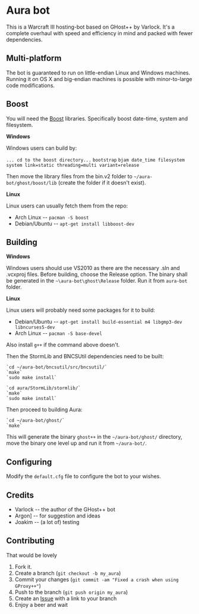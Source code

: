 Aura bot
=============

This is a Warcraft III hosting-bot based on GHost++ by Varlock. It's a complete
overhaul with speed and efficiency in mind and packed with fewer dependencies.

Multi-platform
------------

The bot is guaranteed to run on little-endian Linux and Windows machines. Running
it on OS X and big-endian machines is possible with minor-to-large code modifications.

Boost
------------

You will need the [Boost](http://www.boost.org/users/download/) libraries. Specifically
boost date-time, system and filesystem.

**Windows**

Windows users can build by:
	
`... cd to the boost directory...`
`bootstrap`
`bjam date_time filesystem system link=static threading=multi variant=release`
	
Then move the library files from the bin.v2 folder to `~/aura-bot/ghost/boost/lib` (create the folder
if it doesn't exist).

**Linux**

Linux users can usually fetch them from the repo:

* Arch Linux -- `pacman -S boost`
* Debian/Ubuntu -- `apt-get install libboost-dev`

Building
------------

**Windows**

Windows users should use VS2010 as there are the necessary .sln and .vcxproj files. Before
building, choose the Release option. The binary shall be generated in the `~\aura-bot\ghost\Release` folder.
Run it from `aura-bot` folder.

**Linux**

Linux users will probably need some packages for it to build:

* Debian/Ubuntu -- `apt-get install build-essential m4 libgmp3-dev libncurses5-dev`
* Arch Linux -- `pacman -S base-devel`
	
Also install `g++` if the command above doesn't.

Then the StormLib and BNCSUtil dependencies need to be built:

	`cd ~/aura-bot/bncsutil/src/bncsutil/`
	`make`
	`sudo make install`
	
	`cd aura/StormLib/stormlib/`
	`make`
	`sudo make install`
	
Then proceed to building Aura:

	`cd ~/aura-bot/ghost/`
	`make`
	
This will generate the binary `ghost++` in the `~/aura-bot/ghost/` directory, move the binary one level
up and run it from `~/aura-bot/`.

Configuring
-----------

Modify the `default.cfg` file to configure the bot to your wishes.

Credits
-----

* Varlock -- the author of the GHost++ bot
* Argon] -- for suggestion and ideas
* Joakim -- (a lot of) testing


Contributing
------------

That would be lovely

1. Fork it.
2. Create a branch (`git checkout -b my_aura`)
3. Commit your changes (`git commit -am "Fixed a crash when using GProxy++"`)
4. Push to the branch (`git push origin my_aura`)
5. Create an [Issue][1] with a link to your branch
6. Enjoy a beer and wait

[1]: https://github.com/Josko/aura-bot/issues

